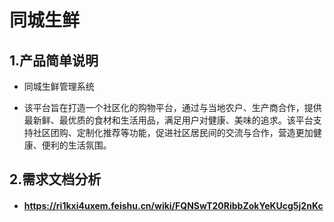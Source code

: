 # 同城生鲜

## 1.产品简单说明
- 同城生鲜管理系统

- 该平台旨在打造一个社区化的购物平台，通过与当地农户、生产商合作，提供最新鲜、最优质的食材和生活用品，满足用户对健康、美味的追求。该平台支持社区团购、定制化推荐等功能，促进社区居民间的交流与合作，营造更加健康、便利的生活氛围。

## 2.需求文档分析
- #### https://ri1kxi4uxem.feishu.cn/wiki/FQNSwT20RibbZokYeKUcg5j2nKc